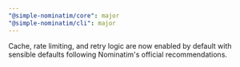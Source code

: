 ```yaml
---
"@simple-nominatim/core": major
"@simple-nominatim/cli": major
---
```


Cache, rate limiting, and retry logic are now enabled by default with sensible defaults following Nominatim's official recommendations.

